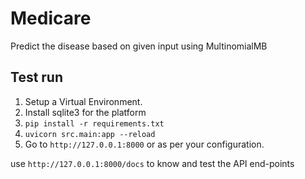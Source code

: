 # Medicare

Predict the disease based on given input using MultinomialMB

## Test run
1. Setup a Virtual Environment.
2. Install sqlite3 for the platform
3. `pip install -r requirements.txt`
4. `uvicorn src.main:app --reload`
5. Go to `http://127.0.0.1:8000` or as per your configuration.

use `http://127.0.0.1:8000/docs` to know and test the API end-points

